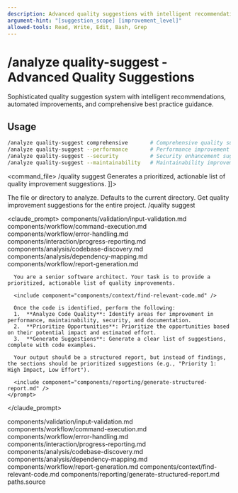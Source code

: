 ```yaml
---
description: Advanced quality suggestions with intelligent recommendations, automated improvements, and best practice guidance
argument-hint: "[suggestion_scope] [improvement_level]"
allowed-tools: Read, Write, Edit, Bash, Grep
---
```


# /analyze quality-suggest - Advanced Quality Suggestions

Sophisticated quality suggestion system with intelligent recommendations, automated improvements, and comprehensive best practice guidance.

## Usage
```bash
/analyze quality-suggest comprehensive       # Comprehensive quality suggestions
/analyze quality-suggest --performance       # Performance improvement suggestions
/analyze quality-suggest --security          # Security enhancement suggestions
/analyze quality-suggest --maintainability   # Maintainability improvements
```

<command_file>
  <metadata>
    <name>/quality suggest</name>
    <purpose>Generates a prioritized, actionable list of quality improvement suggestions.</purpose>
    <usage>
      <![CDATA[
      /quality suggest <target_path=".">
      ]]>
    </usage>
  </metadata>

  <arguments>
    <argument name="target_path" type="string" required="false" default=".">
      <description>The file or directory to analyze. Defaults to the current directory.</description>
    </argument>
  </arguments>
  
  <examples>
    <example>
      <description>Get quality improvement suggestions for the entire project.</description>
      <usage>/quality suggest</usage>
    </example>
  </examples>

  <claude_prompt>
    <prompt>
      <!-- Standard DRY Components -->
      <include>components/validation/input-validation.md</include>
      <include>components/workflow/command-execution.md</include>
      <include>components/workflow/error-handling.md</include>
      <include>components/interaction/progress-reporting.md</include>
      <include>components/analysis/codebase-discovery.md</include>
      <include>components/analysis/dependency-mapping.md</include>
      <include>components/workflow/report-generation.md</include>

      You are a senior software architect. Your task is to provide a prioritized, actionable list of quality improvements.

      <include component="components/context/find-relevant-code.md" />

      Once the code is identified, perform the following:
      1.  **Analyze Code Quality**: Identify areas for improvement in performance, maintainability, security, and documentation.
      2.  **Prioritize Opportunities**: Prioritize the opportunities based on their potential impact and estimated effort.
      3.  **Generate Suggestions**: Generate a clear list of suggestions, complete with code examples.

      Your output should be a structured report, but instead of findings, the sections should be prioritized suggestions (e.g., "Priority 1: High Impact, Low Effort").

      <include component="components/reporting/generate-structured-report.md" />
    </prompt>
  </claude_prompt>

  <dependencies>
    <includes_components>
      <!-- Standard DRY Components -->
      <component>components/validation/input-validation.md</component>
      <component>components/workflow/command-execution.md</component>
      <component>components/workflow/error-handling.md</component>
      <component>components/interaction/progress-reporting.md</component>
      <component>components/analysis/codebase-discovery.md</component>
      <component>components/analysis/dependency-mapping.md</component>
      <component>components/workflow/report-generation.md</component>
      <!-- Command-specific components -->
      <component>components/context/find-relevant-code.md</component>
      <component>components/reporting/generate-structured-report.md</component>
    </includes_components>
    <uses_config_values>
      <value>paths.source</value>
    </uses_config_values>
  </dependencies>
</command_file>
